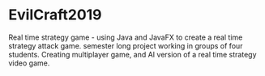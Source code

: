 # EvilCraft2019

Real time strategy game - using Java and JavaFX to create a real time strategy attack game. semester long project working in groups of four students.  Creating multiplayer game, and AI version of a real time strategy video game.
